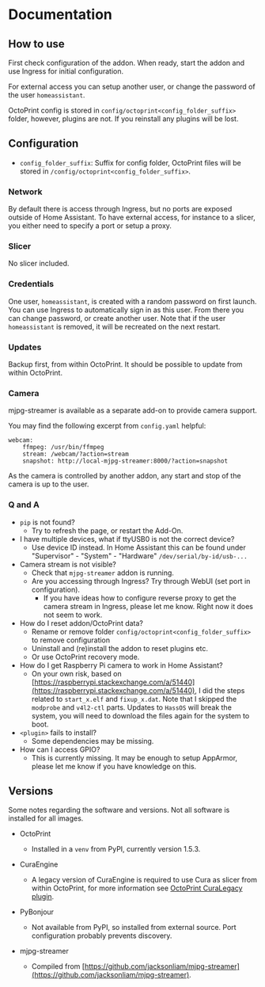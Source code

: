 # Documentation

## How to use

First check configuration of the addon. When ready, start the addon and use Ingress for initial configuration.

For external access you can setup another user, or change the password of the user `homeassistant`.

OctoPrint config is stored in `config/octoprint<config_folder_suffix>` folder, however, plugins are not. If you reinstall any plugins will be lost.

## Configuration

- `config_folder_suffix`: Suffix for config folder, OctoPrint files will be stored in `/config/octoprint<config_folder_suffix>`.

### Network

By default there is access through Ingress, but no ports are exposed outside of Home Assistant. To have external access, for instance to a slicer, you either need to specify a port or setup a proxy.

### Slicer

No slicer included.

### Credentials

One user, `homeassistant`, is created with a random password on first launch. You can use Ingress to automatically sign in as this user. From there you can change password, or create another user. Note that if the user `homeassistant` is removed, it will be recreated on the next restart.

### Updates

Backup first, from within OctoPrint. It should be possible to update from within OctoPrint.

### Camera

mjpg-streamer is available as a separate add-on to provide camera support.

You may find the following excerpt from `config.yaml` helpful:

```
webcam:
    ffmpeg: /usr/bin/ffmpeg
    stream: /webcam/?action=stream
    snapshot: http://local-mjpg-streamer:8000/?action=snapshot
```

As the camera is controlled by another addon, any start and stop of the camera is up to the user.

### Q and A

- `pip` is not found?
  - Try to refresh the page, or restart the Add-On.
- I have multiple devices, what if ttyUSB0 is not the correct device?
  - Use device ID instead. In Home Assistant this can be found under "Supervisor" - "System" - "Hardware" `/dev/serial/by-id/usb-...`
- Camera stream is not visible?
  - Check that `mjpg-streamer` addon is running.
  - Are you accessing through Ingress? Try through WebUI (set port in configuration).
    - If you have ideas how to configure reverse proxy to get the camera stream in Ingress, please let me know. Right now it does not seem to work.
- How do I reset addon/OctoPrint data?
  - Rename or remove folder `config/octoprint<config_folder_suffix>` to remove configuration
  - Uninstall and (re)install the addon to reset plugins etc.
  - Or use OctoPrint recovery mode.
- How do I get Raspberry Pi camera to work in Home Assistant?
  - On your own risk, based on [https://raspberrypi.stackexchange.com/a/51440](https://raspberrypi.stackexchange.com/a/51440), I did the steps related to `start_x.elf` and `fixup_x.dat`. Note that I skipped the `modprobe` and `v4l2-ctl` parts. Updates to `HassOS` will break the system, you will need to download the files again for the system to boot.
- `<plugin>` fails to install?
  - Some dependencies may be missing.
- How can I access GPIO?
  - This is currently missing. It may be enough to setup AppArmor, please let me know if you have knowledge on this.

## Versions

Some notes regarding the software and versions.
Not all software is installed for all images.

- OctoPrint
  - Installed in a `venv` from PyPI, currently version 1.5.3.

- CuraEngine
  - A legacy version of CuraEngine is required to use Cura as slicer from within OctoPrint, for more information see [OctoPrint CuraLegacy plugin](https://plugins.octoprint.org/plugins/curalegacy/).

- PyBonjour
  - Not available from PyPI, so installed from external source. Port configuration probably prevents discovery.

- mjpg-streamer
  - Compiled from [https://github.com/jacksonliam/mjpg-streamer](https://github.com/jacksonliam/mjpg-streamer).
